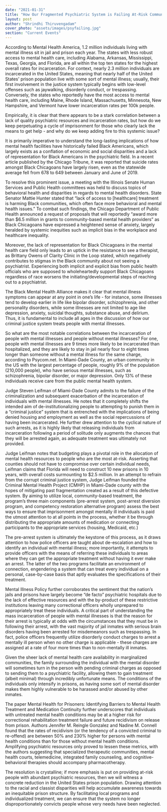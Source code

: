 ```yaml
---
date: "2021-01-31"
title: "How Our Fragmented Psychiatric System is Failing At-Risk Communities"
layout: post
author: "Shrindhi Thiruvengadam"
cover_photo: "assets/images/psyfailing.jpg"
section: "Current Events"
---
```


According to Mental Health America, 1.2 million individuals living with mental illness sit in jail and prison each year. The states with less robust access to mental health care, including Alabama, Arkansas, Mississippi, Texas, Georgia, and Florida, are all within the top ten states for the highest overall rates for incarceration. For context, nearly 2.3 million individuals are incarcerated in the United States, meaning that nearly half of the United States' prison population live with some sort of mental illness; usually, their first involvement in the justice system typically begins with low-level offenses such as jaywalking, disorderly conduct, or trespassing. Conversely, the states who reportedly have the most access to mental health care, including Maine, Rhode Island, Massachusetts, Minnesota, New Hampshire, and Vermont have lower incarceration rates per 100k people.

Empirically, it is clear that there appears to be a stark correlation between a lack of quality psychiatric resources and incarceration rates, but how do we keep perpetuating a cycle of imprisonment for those who clearly lack the means to get help - and why do we keep adding fire to this systemic issue?

It is primarily imperative to understand the long-lasting implications of how mental health facilities have historically failed Black Americans, which largely exists as a conflation of economic and social disparities and a lack of representation for Black Americans in the psychiatric field. In a recent article published by the Chicago Tribune, it was reported that suicide rates amongst Black Chicagoans have largely risen, even as the statewide average fell from 678 to 649 between January and June of 2019.

To resolve this prominent issue, a meeting with the Illinois Senate Human Services and Public Health committees was held to discuss topics of behavioral health and disparities in regards to mental health disorders. State Senator Mattie Hunter stated that “lack of access to [healthcare] treatment is harming Black communities, which often face more behavioral and mental health issues.” To combat such findings, the Chicago Department of Public Health announced a request of proposals that will reportedly “award more than $6.5 million in grants to community-based mental health providers” as Black Chicagoans have expressed a heightened sense of anxiety, largely heralded by systemic inequities such as implicit bias in the workplace and healthcare inequality.

Moreover, the lack of representation for Black Chicagoans in the mental health care field only leads to an uptick in the resistance to see a therapist, as Brittany Owens of Clarity Clinic in the Loop stated, which negatively contributes to stigmas in the Black community about not seeing a psychiatrist. Experiencing both implicit and explicit bias from public health officials who are supposed to wholeheartedly support Black Chicagoans regardless of race worsens the initiating/developmental steps of reaching out to a psychiatrist.

The Black Mental Health Alliance makes it clear that mental illness symptoms can appear at any point in one’s life - for instance, some illnesses tend to develop earlier in life like bipolar disorder, schizophrenia, and other personality disorders, while some illnesses are not limited to age like depression, anxiety, suicidal thoughts, substance abuse, and delirium. Thus, it is fundamental to include all ages in the discussion of how our criminal justice system treats people with mental illnesses.

So what are the most notable correlations between the incarceration of people with mental illnesses and people without mental illnesses? For one, people with mental illnesses are 9 times more likely to be incarcerated than hospitalized, and they are likely to stay in jail nearly four to eight times longer than someone without a mental illness for the same charge, according to Psycom.net. In Miami-Dade County, an urban community in the US with the largest percentage of people, roughly 9% of the population (210,000 people), who have serious mental illnesses, such as schizophrenia, bipolar disorder, or major depression. Only 13% of these individuals receive care from the public mental health system.

Judge Steven Leifman of Miami-Dade County admits to the failure of the criminalization and subsequent exacerbation of the incarceration of individuals with mental illnesses. He notes that it completely shifts the intended aim of de-institutionalizing people to attempting to punish them in a “criminal justice” system that is entrenched with the implications of being denied housing and employment as well as the social repercussions of having been incarcerated. He further drew attention to the cyclical nature of such arrests, as it is highly likely that releasing individuals from incarceration following a period of solitude only augments the chances that they will be arrested again, as adequate treatment was ultimately not provided.

Judge Leifman notes that budgeting plays a pivotal role in the allocation of mental health resources to people who are the most at-risk. Asserting that counties should not have to compromise over certain individual needs, Leifman claims that Florida will need to construct 10 new prisons in 10 years, with overall costs surmounting to $2.5 million. In an attempt to refrain from the corrupt criminal justice system, Judge Leifman founded the Criminal Mental Health Project (CMHP) in Miami-Dade county with the hopes of mitigating past fragmentation created as a result of this defective system. By aiming to utilize local, community-based treatment, the program’s three main components (pre-arrest system, post-arrest diversion program, and competency restoration alternative program) assess the best ways to ensure that imprisonment amongst mentally ill individuals is paid the utmost attention to at all points in the process, whether it be through distributing the appropriate amounts of medication or connecting participants to the appropriate services (housing, Medicaid, etc.)

The pre-arrest system is ultimately the keystone of this process, as it draws attention to how police officers are taught about de-escalation and how to identify an individual with mental illness; more importantly, it attempts to provide officers with the means of referring these individuals to areas where they can get the appropriate treatment without having it ever make an arrest. The latter of the two programs facilitate an environment of connection, engendering a system that can treat every individual on a personal, case-by-case basis that aptly evaluates the specifications of their treatment.

Mental Illness Policy further corroborates the sentiment that the nation’s jails and prisons have largely become “de facto” psychiatric hospitals due to the lack of effective resources and with the by-product of these restrictive institutions leaving many correctional officers wholly unprepared to appropriately treat these individuals. A critical part of understanding the mass incarceration of people with mental illnesses is that the reason for their arrest is typically at odds with the circumstances that they must be in following their arrest, with the vast majority of jail inmates with serious brain disorders having been arrested for misdemeanors such as trespassing. In fact, police officers frequently utilize disorderly conduct charges to arrest a mentally ill person when no other charge is applicable - these charges are assigned at a rate of four more times than to non-mentally ill inmates.

Given the sheer lack of mental health care availability in marginalized communities, the family surrounding the individual with the mental disorder will sometimes turn in the person with pending criminal charges as opposed to sending them to a psychiatric facility, allowing them to gain treatment (albeit minimal) through incredibly unfortunate means. The conditions of the individuals only intensify in prisons, as having some sort of mental disorder makes them highly vulnerable to be harassed and/or abused by other inmates.

The paper Mental Health for Prisoners: Identifying Barriers to Mental Health Treatment and Medication Continuity further underscores that individuals with untreated mental health conditions may be at a higher risk for correctional rehabilitation treatment failure and future recidivism on release from prison. Authors Jennifer M. Reingle Gonzalez and Nadine M. Connell found that the rates of recidivism (or the tendency of a convicted criminal to re-offend) are between 50% and 230% higher for persons with mental health conditions than for those without mental health conditions. Amplifying psychiatric resources only proved to lessen these metrics, with the authors suggesting that specialized therapeutic communities, mental health courts, telemedicine, integrated family counseling, and cognitive-behavioral therapies should accompany pharmacotherapy.

The resolution is crystalline; if more emphasis is put on providing at-risk people with abundant psychiatric resources, then we will witness a concrete reduction in the United States prison population. Drawing attention to the racial and classist disparities will help accumulate awareness towards an inequitable prison structure. By facilitating local programs and individualized treatment, we can ensure that the system no longer disproportionately convicts people whose very needs have been neglected.
